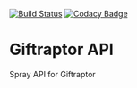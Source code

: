 [![Build Status](https://snap-ci.com/hlouw/api-giftraptor/branch/master/build_image)](https://snap-ci.com/hlouw/api-giftraptor/branch/master)
[![Codacy Badge](https://www.codacy.com/project/badge/c7cac2d70a1946dd9dc686bb82719de8)](https://www.codacy.com/app/hentie-louw/api-giftraptor)

# Giftraptor API
Spray API for Giftraptor

